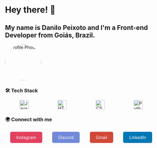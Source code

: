 # Hey there! 👋

## My name is Danilo Peixoto and I'm a Front-end Developer from Goiás, Brazil.

<img src="https://media.licdn.com/dms/image/v2/D4D03AQHy7GEZaEKRtA/profile-displayphoto-shrink_800_800/B4DZVhgYqBGcAg-/0/1741097635600?e=1749081600&v=beta&t=TCEs-Si3XRw8vHDU65wUfMC_x8AuxvmAsUIl0tlip7Q" alt="Profile Photo" width="120" height="120" style="border-radius: 50%;">

### 🛠️ Tech Stack

<div style="display: flex; justify-content: space-around; flex-wrap: wrap;">
    <img src="https://cdn.jsdelivr.net/gh/devicons/devicon/icons/javascript/javascript-original.svg" width="30" alt="JavaScript">
    <img src="https://cdn.jsdelivr.net/gh/devicons/devicon/icons/html5/html5-original.svg" width="30" alt="HTML5">
    <img src="https://cdn.jsdelivr.net/gh/devicons/devicon/icons/css3/css3-original.svg" width="30" alt="CSS3">
    <img src="https://cdn.jsdelivr.net/gh/devicons/devicon/icons/python/python-original.svg" width="30" alt="Python">
</div>

### 🌍 Connect with me

<div style="display: flex; justify-content: space-around; flex-wrap: wrap; margin-top: 20px;">
    <a href="https://www.instagram.com/danilo.pxt/" style="text-decoration: none; background-color: #E4405F; color: white; padding: 10px 20px; border-radius: 5px; font-size: 14px; margin: 5px; display: inline-block;">Instagram</a>  
    <a href="https://discord.com/users/dani.pxt" style="text-decoration: none; background-color: #7289DA; color: white; padding: 10px 20px; border-radius: 5px; font-size: 14px; margin: 5px; display: inline-block;">Discord</a>  
    <a href="mailto:daniloanthonypeixotolima@gmail.com" style="text-decoration: none; background-color: #D14836; color: white; padding: 10px 20px; border-radius: 5px; font-size: 14px; margin: 5px; display: inline-block;">Gmail</a>  
    <a href="https://www.linkedin.com/in/danilo-peixoto-7a9971267/" style="text-decoration: none; background-color: #0077B5; color: white; padding: 10px 20px; border-radius: 5px; font-size: 14px; margin: 5px; display: inline-block;">LinkedIn</a>  
</div>

